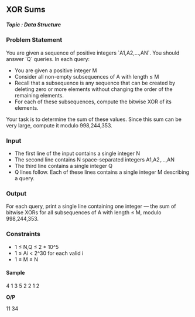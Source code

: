 <h2><div id="title">XOR Sums</h2></div>

##### Topic : Data Structure

### Problem Statement

<div id="problem_statement">
You are given a sequence of positive integers `A1,A2,…,AN`. You should answer `Q` queries. In each query:

- You are given a positive integer M
- Consider all non-empty subsequences of A with length ≤ M
- Recall that a subsequence is any sequence that can be created by deleting zero or more elements without changing the order of the remaining elements.
- For each of these subsequences, compute the bitwise XOR of its elements.

Your task is to determine the sum of these values. Since this sum can be very large, compute it modulo 998,244,353.
</div>

### Input

- The first line of the input contains a single integer N
- The second line contains N space-separated integers A1,A2,…,AN
- The third line contains a single integer Q
- Q lines follow. Each of these lines contains a single integer M describing a query.

### Output

For each query, print a single line containing one integer ― the sum of bitwise XORs for all subsequences of A with length ≤ M, modulo 998,244,353.

### Constraints

- 1 ≤ N,Q ≤ 2 * 10^5
- 1 ≤ Ai < 2^30 for each valid i
- 1 ≤ M ≤ N

#### Sample

4
1 3 5 2
2
1
2

__O/P__

11
34